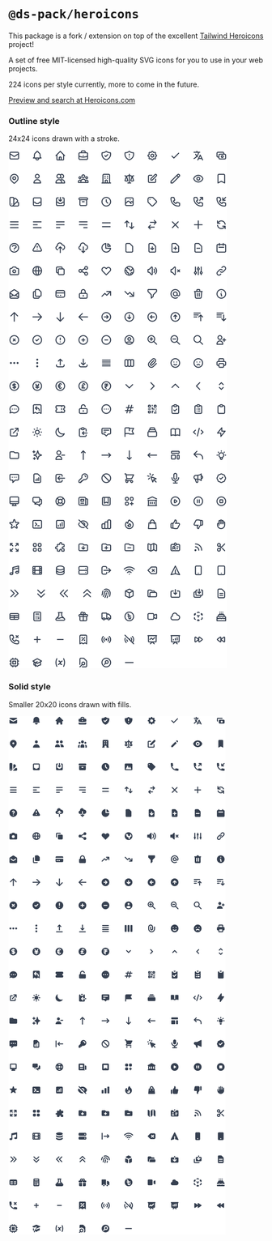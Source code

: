 # `@ds-pack/heroicons`

This package is a fork / extension on top of the excellent
[Tailwind Heroicons](https://github.com/tailwindlabs/heroicons) project!

A set of free MIT-licensed high-quality SVG icons for you to use in your web
projects.

224 icons per style currently, more to come in the future.

[Preview and search at Heroicons.com](https://heroicons.com)

### Outline style

24x24 icons drawn with a stroke.

![](./.github/outline-preview.svg)

### Solid style

Smaller 20x20 icons drawn with fills.

![](./.github/solid-preview.svg)
